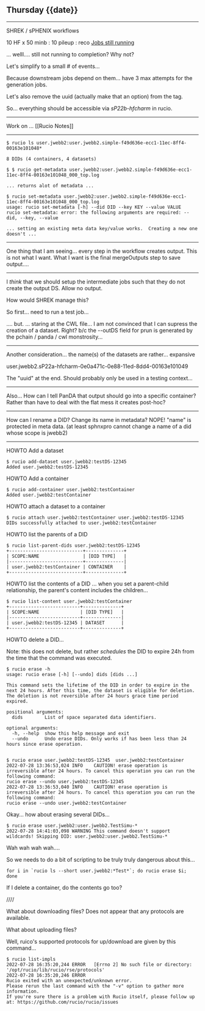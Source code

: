 ## Thursday {{date}}
-------------------------------------------------
SHREK / sPHENIX workflows

10 HF x 50 minb : 10 pileup : reco
[Jobs still running](https://panda-doma.cern.ch/tasks/?jeditaskid=131780|131779|131781|131772|131752|131751)

... welll.... still not running to completion?  Why not?

Let's simplify to a small # of events...

Because downstream jobs depend on them... have 3 max attempts for the generation jobs.

Let's also remove the uuid (actually make that an option) from the tag.

So... everything should be accessible via *sP22b-hfcharm* in rucio.

-------------------------------------------------

Work on ... [[Rucio Notes]]

-------------------------------------------------
```
$ rucio ls user.jwebb2:user.jwebb2.simple-f49d636e-ecc1-11ec-8ff4-00163e101048*

8 DIDs (4 containers, 4 datasets)

$ $ rucio get-metadata user.jwebb2:user.jwebb2.simple-f49d636e-ecc1-11ec-8ff4-00163e101048_000_top.log

... returns alot of metadata ...

$ rucio set-metadata user.jwebb2:user.jwebb2.simple-f49d636e-ecc1-11ec-8ff4-00163e101048_000_top.log
usage: rucio set-metadata [-h] --did DID --key KEY --value VALUE
rucio set-metadata: error: the following arguments are required: --did, --key, --value

... setting an existing meta data key/value works.  Creating a new one doesn't ...

```

-------------------------------------------------

One thing that I am seeing... every step in the workflow creates output.  This is not what I want.  What I want is the final mergeOutputs step to save output....

-------------------------------------------------

I *think* that we should setup the intermediate jobs such that they do not create the output DS.  Allow no output.

How would SHREK manage this?  

So first... need to run a test job...

.... but. ... staring at the  CWL file... I  am not convinced that I can supress the creation of a dataset.  Right?  b/c the --outDS field for prun is generated by the pchain / panda / cwl monstrosity...


--------------------------------------------------

Another consideration... the name(s) of the datasets are rather... expansive

user.jwebb2.sP22a-hfcharm-0e0a471c-0e88-11ed-8dd4-00163e101049

The "uuid" at the end.  Should probably only be used in a testing context...


--------------------------------------------------

Also... How can I tell PanDA that output should go into a specific container?  Rather than have to deal with the flat mess it creates post-hoc?

--------------------------------------------------

How can I rename a DID?  Change its name in metadata?
NOPE!  "name" is protected in meta data.  (at least sphnxpro cannot change a name of a did whose scope is jwebb2)

--------------------------------------------------

HOWTO Add a dataset
```
$ rucio add-dataset user.jwebb2:testDS-12345
Added user.jwebb2:testDS-12345

```

HOWTO Add a container
```
$ rucio add-container user.jwebb2:testContainer
Added user.jwebb2:testContainer
```

HOWTO attach a dataset to a container
```
$ rucio attach user.jwebb2:testContainer user.jwebb2:testDS-12345
DIDs successfully attached to user.jwebb2:testContainer
```

HOWTO list the parents of a DID
```
$ rucio list-parent-dids user.jwebb2:testDS-12345
+---------------------------+--------------+
| SCOPE:NAME                | [DID TYPE]   |
|---------------------------+--------------|
| user.jwebb2:testContainer | CONTAINER    |
+---------------------------+--------------+
```

HOWTO list the contents of a DID
... when you set a parent-child relationship, the parent's content includes the children...
```
$ rucio list-content user.jwebb2:testContainer
+--------------------------+--------------+
| SCOPE:NAME               | [DID TYPE]   |
|--------------------------+--------------|
| user.jwebb2:testDS-12345 | DATASET      |
+--------------------------+--------------+
```

HOWTO delete a DID...

Note:  this does not delete, but rather *schedules* the DID to expire 24h from the time that the command was executed.

```
$ rucio erase -h
usage: rucio erase [-h] [--undo] dids [dids ...]

This command sets the lifetime of the DID in order to expire in the next 24 hours. After this time, the dataset is eligible for deletion. The deletion is not reversible after 24 hours grace time period expired.

positional arguments:
  dids        List of space separated data identifiers.

optional arguments:
  -h, --help  show this help message and exit
  --undo      Undo erase DIDs. Only works if has been less than 24 hours since erase operation.


$ rucio erase user.jwebb2:testDS-12345  user.jwebb2:testContainer
2022-07-28 13:36:53,024	INFO	CAUTION! erase operation is irreversible after 24 hours. To cancel this operation you can run the following command:
rucio erase --undo user.jwebb2:testDS-12345
2022-07-28 13:36:53,040	INFO	CAUTION! erase operation is irreversible after 24 hours. To cancel this operation you can run the following command:
rucio erase --undo user.jwebb2:testContainer

```

Okay... how about erasing several DIDs...

```
$ rucio erase user.jwebb2:user.jwebb2.TestSimu-*
2022-07-28 14:41:03,098	WARNING	This command doesn't support wildcards! Skipping DID: user.jwebb2:user.jwebb2.TestSimu-*
```

Wah wah wah wah....

So we needs to do a bit of scripting to be truly truly dangerous about this...

```
for i in `rucio ls --short user.jwebb2:*Test*`; do rucio erase $i; done
```

If I delete a container, do the contents go too?

////

What about downloading files?  Does not appear that any protocols are available.

What about uploading files?

Well, ruico's supported protocols for up/download are given by this command...

```
$ rucio list-impls 
2022-07-28 16:35:20,244	ERROR	[Errno 2] No such file or directory: '/opt/rucio/lib/rucio/rse/protocols'
2022-07-28 16:35:20,246	ERROR	
Rucio exited with an unexpected/unknown error.
Please rerun the last command with the "-v" option to gather more information.
If you're sure there is a problem with Rucio itself, please follow up at: https://github.com/rucio/rucio/issues
```

